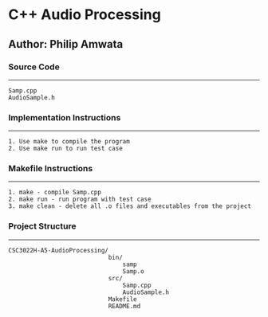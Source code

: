 # C++ Audio Processing

## Author: Philip Amwata

### Source Code

---

    Samp.cpp
    AudioSample.h

### Implementation Instructions

---

    1. Use make to compile the program
    2. Use make run to run test case

### Makefile Instructions

---

    1. make - compile Samp.cpp
    2. make run - run program with test case
    3. make clean - delete all .o files and executables from the project

### Project Structure

---

    CSC3022H-A5-AudioProcessing/
                                bin/
                                    samp
                                    Samp.o
                                src/
                                    Samp.cpp
                                    AudioSample.h
                                Makefile
                                README.md
